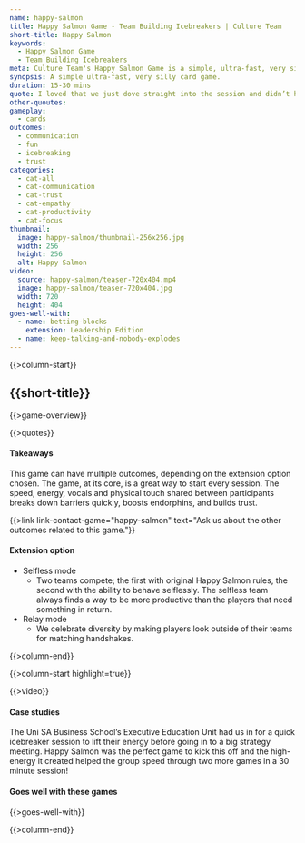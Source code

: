 ```yaml
---
name: happy-salmon
title: Happy Salmon Game - Team Building Icebreakers | Culture Team
short-title: Happy Salmon
keywords: 
  - Happy Salmon Game
  - Team Building Icebreakers
meta: Culture Team's Happy Salmon Game is a simple, ultra-fast, very silly card game that is a great team building icebreaker. Contact us today to find out more! 
synopsis: A simple ultra-fast, very silly card game.
duration: 15-30 mins
quote: I loved that we just dove straight into the session and didn’t have the awkward intros at the start.
other-quoutes:
gameplay: 
  - cards
outcomes:
  - communication
  - fun
  - icebreaking
  - trust
categories:
  - cat-all
  - cat-communication
  - cat-trust
  - cat-empathy
  - cat-productivity
  - cat-focus
thumbnail: 
  image: happy-salmon/thumbnail-256x256.jpg
  width: 256
  height: 256
  alt: Happy Salmon
video:
  source: happy-salmon/teaser-720x404.mp4
  image: happy-salmon/teaser-720x404.jpg
  width: 720
  height: 404
goes-well-with:
  - name: betting-blocks
    extension: Leadership Edition
  - name: keep-talking-and-nobody-explodes
---
```

{{>column-start}}

## {{short-title}}

{{>game-overview}}

{{>quotes}}

#### Takeaways

This game can have multiple outcomes, depending on the extension option chosen. The game, at its core, is a great way to start every session. The speed, energy, vocals and physical touch shared between participants breaks down barriers quickly, boosts endorphins, and builds trust.

{{>link link-contact-game="happy-salmon" text="Ask us about the other outcomes related to this game."}}

#### Extension option
* Selfless mode
  * Two teams compete; the first with original Happy Salmon rules, the second with the ability to behave selflessly. The selfless team always finds a way to be more productive than the players that need something in return.
* Relay mode
  * We celebrate diversity by making players look outside of their teams for matching handshakes.

{{>column-end}}

{{>column-start highlight=true}}

{{>video}}

#### Case studies

The Uni SA Business School’s Executive Education Unit had us in for a quick icebreaker session to lift their energy before going in to a big strategy meeting. Happy Salmon was the perfect game to kick this off and the high-energy it created helped the group speed through two more games in a 30 minute session!


#### Goes well with these games

{{>goes-well-with}}

{{>column-end}}
